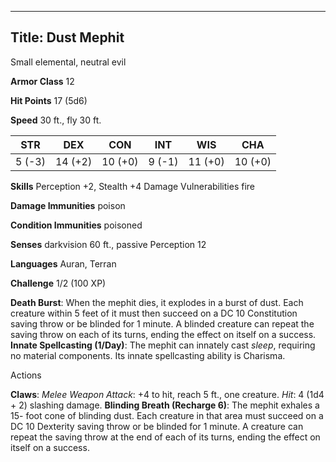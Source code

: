 -------------------------
Title: Dust Mephit
-------------------------


Small elemental, neutral evil

**Armor Class** 12

**Hit Points** 17 (5d6)

**Speed** 30 ft., fly 30 ft.

  STR|      DEX|       CON|       INT|      WIS|       CHA
  --------| ---------| ---------| --------| ---------| ---------
   5 (-3)   | 14 (+2)   | 10 (+0)   | 9 (-1)   | 11 (+0)   | 10 (+0)

**Skills** Perception +2, Stealth +4 Damage Vulnerabilities fire

**Damage Immunities** poison

**Condition Immunities** poisoned

**Senses** darkvision 60 ft., passive Perception 12

**Languages** Auran, Terran

**Challenge** 1/2 (100 XP)


**Death Burst**: When the mephit dies, it explodes in a burst
    of dust. Each creature within 5 feet of it must then succeed on a DC
    10 Constitution saving throw or be blinded for 1 minute. A blinded
    creature can repeat the saving throw on each of its turns, ending
    the effect on itself on a success.
**Innate Spellcasting (1/Day)**: The mephit can innately cast
    *sleep*, requiring no material components. Its innate spellcasting
    ability is Charisma.


Actions

**Claws**: *Melee Weapon Attack*: +4 to hit, reach 5 ft.,
    one creature. *Hit*: 4 (1d4 + 2) slashing damage.
**Blinding Breath (Recharge 6)**: The mephit exhales a 15- foot cone
    of blinding dust. Each creature in that area must succeed on a DC 10
    Dexterity saving throw or be blinded for 1 minute. A creature can
    repeat the saving throw at the end of each of its turns, ending the
    effect on itself on a success.

